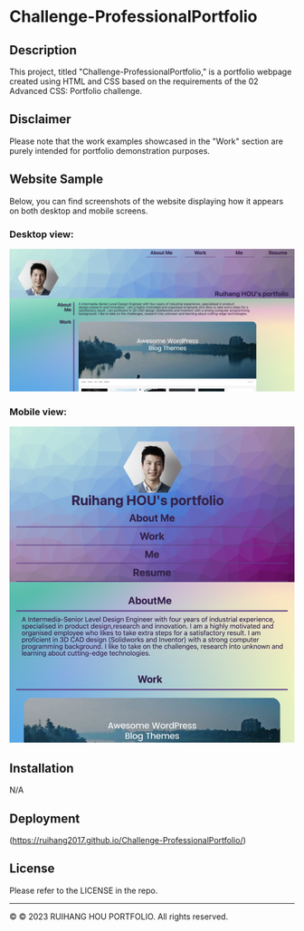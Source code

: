 # Challenge-ProfessionalPortfolio

## Description
This project, titled "Challenge-ProfessionalPortfolio," is a portfolio webpage created using HTML and CSS based on the requirements of the 02 Advanced CSS: Portfolio challenge.

## Disclaimer
Please note that the work examples showcased in the "Work" section are purely intended for portfolio demonstration purposes.

## Website Sample
Below, you can find screenshots of the website displaying how it appears on both desktop and mobile screens.

### Desktop view:
![Desktop view:](./assets/image/samples/Screenshot%202023-05-31%20at%2010.12.11%20pm.png)

### Mobile view:
![Mobile view:](./assets/image/samples/Screenshot%202023-05-31%20at%2010.12.57%20pm.png)

## Installation

N/A

## Deployment

(https://ruihang2017.github.io/Challenge-ProfessionalPortfolio/)

## License

Please refer to the LICENSE in the repo.

- - -
© © 2023 RUIHANG HOU PORTFOLIO. All rights reserved.
